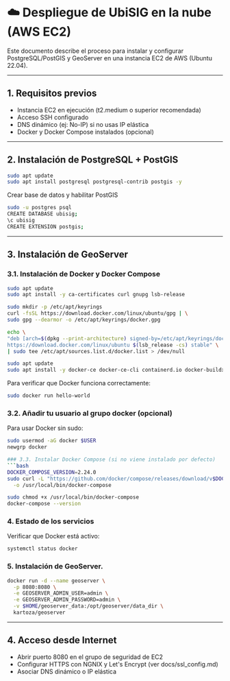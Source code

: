 # ☁️ Despliegue de UbiSIG en la nube (AWS EC2)

Este documento describe el proceso para instalar y configurar PostgreSQL/PostGIS y GeoServer en una instancia EC2 de AWS (Ubuntu 22.04).

---

## 1. Requisitos previos

- Instancia EC2 en ejecución (t2.medium o superior recomendada)
- Acceso SSH configurado
- DNS dinámico (ej: No-IP) si no usas IP elástica
- Docker y Docker Compose instalados (opcional)

---

## 2. Instalación de PostgreSQL + PostGIS

```bash
sudo apt update
sudo apt install postgresql postgresql-contrib postgis -y
```
Crear base de datos y habilitar PostGIS

```bash
sudo -u postgres psql
CREATE DATABASE ubisig;
\c ubisig
CREATE EXTENSION postgis;
```
---

## 3. Instalación de GeoServer

### 3.1. Instalación de Docker y Docker Compose
```bash
sudo apt update
sudo apt install -y ca-certificates curl gnupg lsb-release

sudo mkdir -p /etc/apt/keyrings
curl -fsSL https://download.docker.com/linux/ubuntu/gpg | \
sudo gpg --dearmor -o /etc/apt/keyrings/docker.gpg

echo \
"deb [arch=$(dpkg --print-architecture) signed-by=/etc/apt/keyrings/docker.gpg] \
https://download.docker.com/linux/ubuntu $(lsb_release -cs) stable" \
| sudo tee /etc/apt/sources.list.d/docker.list > /dev/null

sudo apt update
sudo apt install -y docker-ce docker-ce-cli containerd.io docker-buildx-plugin docker-compose-plugin
```
Para verificar que Docker funciona correctamente:
```bash
sudo docker run hello-world
```
### 3.2. Añadir tu usuario al grupo docker (opcional)
Para usar Docker sin sudo:
```bash
sudo usermod -aG docker $USER
newgrp docker

### 3.3. Instalar Docker Compose (si no viene instalado por defecto)
```bash
DOCKER_COMPOSE_VERSION=2.24.0
sudo curl -L "https://github.com/docker/compose/releases/download/v$DOCKER_COMPOSE_VERSION/docker-compose-$(uname -s)-$(uname -m)" \
  -o /usr/local/bin/docker-compose

sudo chmod +x /usr/local/bin/docker-compose
docker-compose --version
```
### 4. Estado de los servicios
Verificar que Docker está activo:
```bash
systemctl status docker
```

### 5. Instalación de GeoServer. 
```bash
docker run -d --name geoserver \
  -p 8080:8080 \
  -e GEOSERVER_ADMIN_USER=admin \
  -e GEOSERVER_ADMIN_PASSWORD=admin \
  -v $HOME/geoserver_data:/opt/geoserver/data_dir \
  kartoza/geoserver
```
---

## 4. Acceso desde Internet
- Abrir puerto 8080 en el grupo de seguridad de EC2
- Configurar HTTPS con NGNIX y Let's Encrypt (ver docs/ssl_config.md)
- Asociar DNS dinámico o IP elástica
